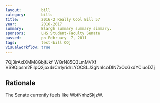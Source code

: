 ```yaml
---
layout:         bill
category:       bills
title:          2016-2 Really Cool Bill 57
year:           2016-2017
summary:        Blargh summary summary simmary.
sponsors:       LHS Student-Faculty Senate
passed:         pn February  7, 2011
tags:           test-bill OQj
visualworkflow: true
---
```



7Qj3irAxIXMM8GbjfJkf WQrN85Q3LmMVXf VS9Qipsm2FiIpQ2jpx4rCn1yridrLYOC8LJ3gNnIcoDIN7xOcGxdYCiuoDZj 




Rationale
---------
The Senate currently feels like WbtNnhzSkjzW.
